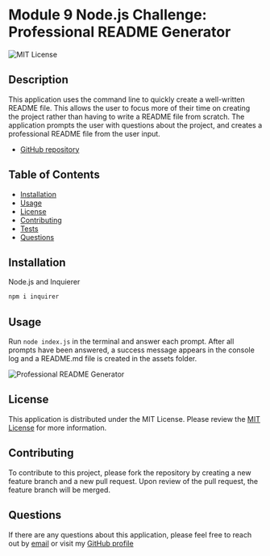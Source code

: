 
  # Module 9 Node.js Challenge: Professional README Generator

  ![MIT License](https://img.shields.io/badge/license-MIT-blue)

  ## Description

  This application uses the command line to quickly create a well-written README file. This allows the user to focus more of their time on creating the project rather than having to write a README file from scratch. The application prompts the user with questions about the project, and creates a professional README file from the user input. 
  - [GitHub repository](http://github.com/monicapong/readmeGenerator)

  ## Table of Contents

  - [Installation](#installation)
  - [Usage](#usage)
  - [License](#license)
  - [Contributing](#contributing)
  - [Tests](#tests)
  - [Questions](#questions)

  ## Installation
  
  Node.js and Inquierer

  ```sh
  npm i inquirer
  ```

  ## Usage

  Run `node index.js` in the terminal and answer each prompt. After all prompts have been answered, a success message appears in the console log and a README.md file is created in the assets folder.

  ![Professional README Generator](assets/images/readmeGenerator.gif)
  
  ## License
  This application is distributed under the MIT License. Please review the [MIT License](https://choosealicense.com/licenses/MIT) for more information. 
  

  ## Contributing

  To contribute to this project, please fork the repository by creating a new feature branch and a new pull request. Upon review of the pull request, the feature branch will be merged. 

  ## Questions

  If there are any questions about this application, please feel free to reach out by [email](monicapong@gmail.com) or visit my [GitHub profile](http://github.com/monicapong)
  
